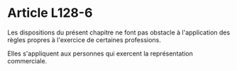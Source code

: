 # Article L128-6

Les dispositions du présent chapitre ne font pas obstacle à l'application des règles propres à l'exercice de certaines professions.

Elles s'appliquent aux personnes qui exercent la représentation commerciale.
